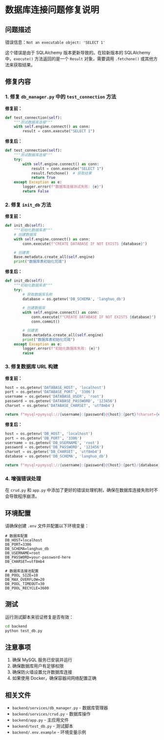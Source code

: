 # 数据库连接问题修复说明

## 问题描述
错误信息：`Not an executable object: 'SELECT 1'`

这个错误是由于 SQLAlchemy 版本更新导致的。在较新版本的 SQLAlchemy 中，`execute()` 方法返回的是一个 `Result` 对象，需要调用 `.fetchone()` 或其他方法来获取结果。

## 修复内容

### 1. 修复 `db_manager.py` 中的 `test_connection` 方法

**修复前：**
```python
def test_connection(self):
    """测试数据库连接"""
    with self.engine.connect() as conn:
        result = conn.execute("SELECT 1")
```

**修复后：**
```python
def test_connection(self):
    """测试数据库连接"""
    try:
        with self.engine.connect() as conn:
            result = conn.execute("SELECT 1")
            result.fetchone()  # 获取结果
            return True
    except Exception as e:
        logger.error(f"数据库连接测试失败: {e}")
        return False
```

### 2. 修复 `init_db` 方法

**修复前：**
```python
def init_db(self):
    """初始化数据库表"""
    # 创建数据库
    with self.engine.connect() as conn:
        conn.execute(f"CREATE DATABASE IF NOT EXISTS {database}")

    # 创建表
    Base.metadata.create_all(self.engine)
    print("数据库表初始化完成")
```

**修复后：**
```python
def init_db(self):
    """初始化数据库表"""
    try:
        # 获取数据库名称
        database = os.getenv('DB_SCHEMA', 'langhuo_db')
        
        # 创建数据库
        with self.engine.connect() as conn:
            conn.execute(f"CREATE DATABASE IF NOT EXISTS {database}")
            conn.commit()

        # 创建表
        Base.metadata.create_all(self.engine)
        print("数据库表初始化完成")
    except Exception as e:
        logger.error(f"初始化数据库失败: {e}")
        raise
```

### 3. 修复数据库 URL 构建

**修复前：**
```python
host = os.getenv('DATABASE_HOST', 'localhost')
port = os.getenv('DATABASE_PORT', '3306')
username = os.getenv('DATABASE_USER', 'root')
password = os.getenv('DATABASE_PASSWORD', '123456')
charset = os.getenv('DATABASE_CHARSET', 'utf8mb4')

return f"mysql+pymysql://{username}:{password}@{host}:{port}?charset={charset}"
```

**修复后：**
```python
host = os.getenv('DB_HOST', 'localhost')
port = os.getenv('DB_PORT', '3306')
username = os.getenv('DB_USERNAME', 'root')
password = os.getenv('DB_PASSWORD', '123456')
charset = os.getenv('DB_CHARSET', 'utf8mb4')
database = os.getenv('DB_SCHEMA', 'langhuo_db')

return f"mysql+pymysql://{username}:{password}@{host}:{port}/{database}?charset={charset}"
```

### 4. 增强错误处理

在 `crud.py` 和 `app.py` 中添加了更好的错误处理机制，确保在数据库连接失败时不会导致程序崩溃。

## 环境配置

请确保创建 `.env` 文件并配置以下环境变量：

```env
# 数据库配置
DB_HOST=localhost
DB_PORT=3306
DB_SCHEMA=langhuo_db
DB_USERNAME=root
DB_PASSWORD=your-password-here
DB_CHARSET=utf8mb4

# 数据库连接池配置
DB_POOL_SIZE=10
DB_MAX_OVERFLOW=20
DB_POOL_TIMEOUT=30
DB_POOL_RECYCLE=3600
```

## 测试

运行测试脚本来验证修复是否有效：

```bash
cd backend
python test_db.py
```

## 注意事项

1. 确保 MySQL 服务已安装并运行
2. 确保数据库用户有足够权限
3. 确保防火墙设置允许数据库连接
4. 如果使用 Docker，确保容器间网络配置正确

## 相关文件

- `backend/services/db_manager.py` - 数据库管理器
- `backend/services/crud.py` - 数据库操作
- `backend/app.py` - 主应用文件
- `backend/test_db.py` - 测试脚本
- `backend/.env.example` - 环境变量示例 